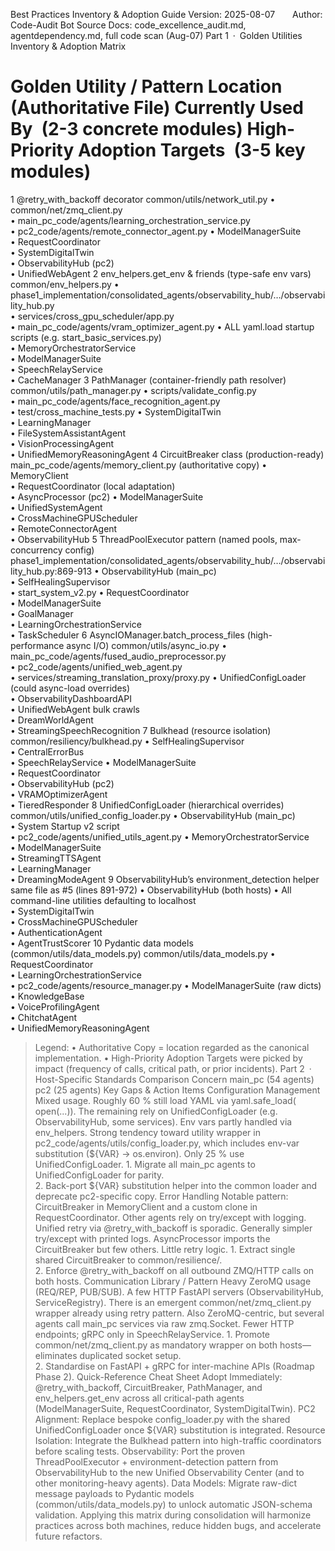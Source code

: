 Best Practices Inventory & Adoption Guide
Version: 2025-08-07  Author: Code-Audit Bot
Source Docs: code_excellence_audit.md, agentdependency.md, full code scan (Aug-07)
Part 1 · Golden Utilities Inventory & Adoption Matrix
#	Golden Utility / Pattern	Location (Authoritative File)	Currently Used By (2-3 concrete modules)	High-Priority Adoption Targets (3-5 key modules)
1	@retry_with_backoff decorator	common/utils/network_util.py	• common/net/zmq_client.py <br>• main_pc_code/agents/learning_orchestration_service.py <br>• pc2_code/agents/remote_connector_agent.py	• ModelManagerSuite <br>• RequestCoordinator <br>• SystemDigitalTwin <br>• ObservabilityHub (pc2) <br>• UnifiedWebAgent
2	env_helpers.get_env & friends (type-safe env vars)	common/env_helpers.py	• phase1_implementation/consolidated_agents/observability_hub/…/observability_hub.py <br>• services/cross_gpu_scheduler/app.py <br>• main_pc_code/agents/vram_optimizer_agent.py	• ALL yaml.load startup scripts (e.g. start_basic_services.py) <br>• MemoryOrchestratorService <br>• ModelManagerSuite <br>• SpeechRelayService <br>• CacheManager
3	PathManager (container-friendly path resolver)	common/utils/path_manager.py	• scripts/validate_config.py <br>• main_pc_code/agents/face_recognition_agent.py <br>• test/cross_machine_tests.py	• SystemDigitalTwin <br>• LearningManager <br>• FileSystemAssistantAgent <br>• VisionProcessingAgent <br>• UnifiedMemoryReasoningAgent
4	CircuitBreaker class (production-ready)	main_pc_code/agents/memory_client.py (authoritative copy)	• MemoryClient <br>• RequestCoordinator (local adaptation) <br>• AsyncProcessor (pc2)	• ModelManagerSuite <br>• UnifiedSystemAgent <br>• CrossMachineGPUScheduler <br>• RemoteConnectorAgent <br>• ObservabilityHub
5	ThreadPoolExecutor pattern (named pools, max-concurrency config)	phase1_implementation/consolidated_agents/observability_hub/…/observability_hub.py:869-913	• ObservabilityHub (main_pc) <br>• SelfHealingSupervisor <br>• start_system_v2.py	• RequestCoordinator <br>• ModelManagerSuite <br>• GoalManager <br>• LearningOrchestrationService <br>• TaskScheduler
6	AsyncIOManager.batch_process_files (high-performance async I/O)	common/utils/async_io.py	• main_pc_code/agents/fused_audio_preprocessor.py <br>• pc2_code/agents/unified_web_agent.py <br>• services/streaming_translation_proxy/proxy.py	• UnifiedConfigLoader (could async-load overrides) <br>• ObservabilityDashboardAPI <br>• UnifiedWebAgent bulk crawls <br>• DreamWorldAgent <br>• StreamingSpeechRecognition
7	Bulkhead (resource isolation)	common/resiliency/bulkhead.py	• SelfHealingSupervisor <br>• CentralErrorBus <br>• SpeechRelayService	• ModelManagerSuite <br>• RequestCoordinator <br>• ObservabilityHub (pc2) <br>• VRAMOptimizerAgent <br>• TieredResponder
8	UnifiedConfigLoader (hierarchical overrides)	common/utils/unified_config_loader.py	• ObservabilityHub (main_pc) <br>• System Startup v2 script <br>• pc2_code/agents/unified_utils_agent.py	• MemoryOrchestratorService <br>• ModelManagerSuite <br>• StreamingTTSAgent <br>• LearningManager <br>• DreamingModeAgent
9	ObservabilityHub’s environment_detection helper	same file as #5 (lines 891-972)	• ObservabilityHub (both hosts)	• All command-line utilities defaulting to localhost <br>• SystemDigitalTwin <br>• CrossMachineGPUScheduler <br>• AuthenticationAgent <br>• AgentTrustScorer
10	Pydantic data models (common/utils/data_models.py)	common/utils/data_models.py	• RequestCoordinator <br>• LearningOrchestrationService <br>• pc2_code/agents/resource_manager.py	• ModelManagerSuite (raw dicts) <br>• KnowledgeBase <br>• VoiceProfilingAgent <br>• ChitchatAgent <br>• UnifiedMemoryReasoningAgent
> Legend:
> • Authoritative Copy = location regarded as the canonical implementation.
> • High-Priority Adoption Targets were picked by impact (frequency of calls, critical path, or prior incidents).
Part 2 · Host-Specific Standards Comparison
Concern	main_pc (54 agents)	pc2 (25 agents)	Key Gaps & Action Items
Configuration Management	Mixed usage. Roughly 60 % still load YAML via yaml.safe_load( open(...)). The remaining rely on UnifiedConfigLoader (e.g. ObservabilityHub, some services). Env vars partly handled via env_helpers.	Strong tendency toward utility wrapper in pc2_code/agents/utils/config_loader.py, which includes env-var substitution (${VAR} → os.environ). Only 25 % use UnifiedConfigLoader.	1. Migrate all main_pc agents to UnifiedConfigLoader for parity. <br>2. Back-port ${VAR} substitution helper into the common loader and deprecate pc2-specific copy.
Error Handling	Notable pattern: CircuitBreaker in MemoryClient and a custom clone in RequestCoordinator. Other agents rely on try/except with logging. Unified retry via @retry_with_backoff is sporadic.	Generally simpler try/except with printed logs. AsyncProcessor imports the CircuitBreaker but few others. Little retry logic.	1. Extract single shared CircuitBreaker to common/resilience/. <br>2. Enforce @retry_with_backoff on all outbound ZMQ/HTTP calls on both hosts.
Communication Library / Pattern	Heavy ZeroMQ usage (REQ/REP, PUB/SUB). A few HTTP FastAPI servers (ObservabilityHub, ServiceRegistry). There is an emergent common/net/zmq_client.py wrapper already using retry pattern.	Also ZeroMQ-centric, but several agents call main_pc services via raw zmq.Socket. Fewer HTTP endpoints; gRPC only in SpeechRelayService.	1. Promote common/net/zmq_client.py as mandatory wrapper on both hosts—eliminates duplicated socket setup. <br>2. Standardise on FastAPI + gRPC for inter-machine APIs (Roadmap Phase 2).
Quick-Reference Cheat Sheet
Adopt Immediately: @retry_with_backoff, CircuitBreaker, PathManager, and env_helpers.get_env across all critical-path agents (ModelManagerSuite, RequestCoordinator, SystemDigitalTwin).
PC2 Alignment: Replace bespoke config_loader.py with the shared UnifiedConfigLoader once ${VAR} substitution is integrated.
Resource Isolation: Integrate the Bulkhead pattern into high-traffic coordinators before scaling tests.
Observability: Port the proven ThreadPoolExecutor + environment-detection pattern from ObservabilityHub to the new Unified Observability Center (and to other monitoring-heavy agents).
Data Models: Migrate raw-dict message payloads to Pydantic models (common/utils/data_models.py) to unlock automatic JSON-schema validation.
Applying this matrix during consolidation will harmonize practices across both machines, reduce hidden bugs, and accelerate future refactors.
